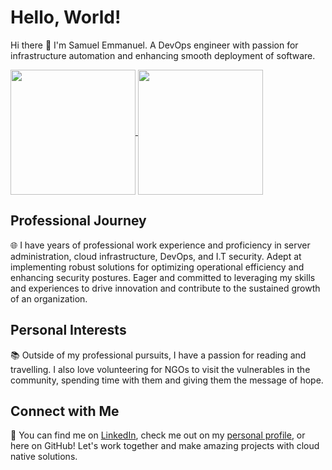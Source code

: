 # Hello, World!

Hi there 👋 I'm Samuel Emmanuel. A DevOps engineer with passion for infrastructure automation and enhancing smooth deployment of software.

<a href="https://github.com/anuraghazra/github-readme-stats">
  <img height=200 align="center" src="https://github-readme-stats.vercel.app/api?username=dsamist&show_icons=true&theme=transparent" />
</a>
<a href="https://github.com/anuraghazra/convoychat">
  <img height=200 align="center" src="https://github-readme-stats.vercel.app/api/top-langs?username=dsamist&layout=compact&langs_count=8&card_width=320&theme=transparent" />
</a>

## Professional Journey
🌐 I have years of professional work experience and proficiency in server administration, cloud infrastructure, DevOps, and I.T security. Adept at implementing robust solutions for optimizing operational efficiency and enhancing security postures. Eager and committed to leveraging my skills and experiences to drive innovation and contribute to the sustained growth of an organization.

## Personal Interests
📚 Outside of my professional pursuits, I have a passion for reading and travelling. I also love volunteering for NGOs to visit the vulnerables in the community, spending time with them and giving them the message of hope.

## Connect with Me
🔗 You can find me on [LinkedIn](https://www.linkedin.com/in/samuel-eneojo-emmanuel-b78a18b9/), check me out on my [personal profile](http://dsamist.me/), or here on GitHub! Let's work together and make amazing projects with cloud native solutions.
